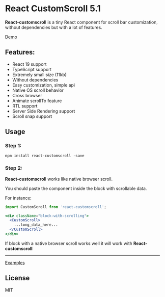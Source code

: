 # React CustomScroll 5.1

**React-customscroll** is a tiny React component for scroll bar customization, without dependencies but with a lot of features.

[Demo](http://natrube.net/custom-scroll/index.html)

## Features:
- React 19 support
- TypeScript support
- Extremely small size (11kb)
- Without dependencies
- Easy customization, simple api
- Native OS scroll behavior
- Cross browser
- Animate scrollTo feature
- RTL support
- Server Side Rendering support
- Scroll snap support

## Usage

### Step 1:
```
npm install react-customscroll -save
```

### Step 2:
**React-customscroll** works like native browser scroll.

You should paste the component inside the block with scrollable data.

For instance:

```jsx
import CustomScroll from 'react-customscroll';
```
```jsx
<div className="block-with-scrolling">
  <CustomScroll>
    ...long_data_here...
  </CustomScroll>
</div>
```

If block with a native browser scroll works well it will work with **React-customscroll**

---

[Examples](https://github.com/AlexSergey/react-customscroll/tree/master/example)

## License

MIT
